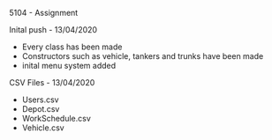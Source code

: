 5104 - Assignment

Inital push - 13/04/2020

- Every class has been made 
- Constructors such as vehicle, tankers and trunks have been made
- inital menu system added

CSV Files - 13/04/2020

- Users.csv
- Depot.csv
- WorkSchedule.csv
- Vehicle.csv